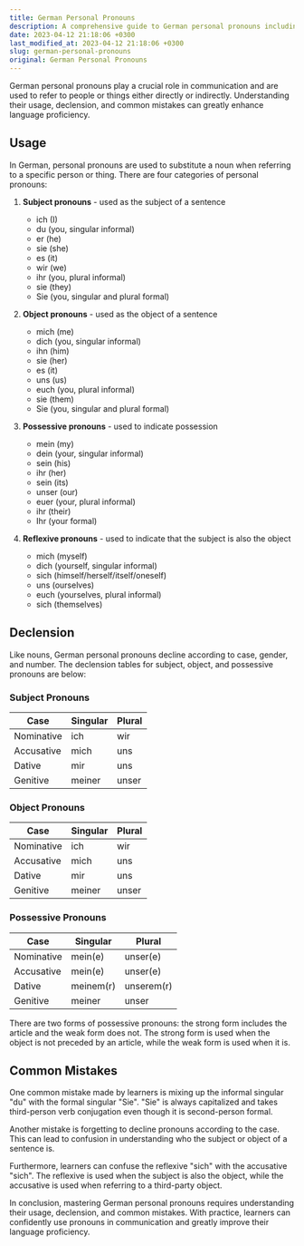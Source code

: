 ```yaml
---
title: German Personal Pronouns
description: A comprehensive guide to German personal pronouns including their usage, declension, and common mistakes made by learners.
date: 2023-04-12 21:18:06 +0300
last_modified_at: 2023-04-12 21:18:06 +0300
slug: german-personal-pronouns
original: German Personal Pronouns
---
```

German personal pronouns play a crucial role in communication and are used to refer to people or things either directly or indirectly. Understanding their usage, declension, and common mistakes can greatly enhance language proficiency.

## Usage

In German, personal pronouns are used to substitute a noun when referring to a specific person or thing. There are four categories of personal pronouns: 

1. **Subject pronouns** - used as the subject of a sentence 
   * ich (I)
   * du (you, singular informal)
   * er (he)
   * sie (she)
   * es (it)
   * wir (we)
   * ihr (you, plural informal)
   * sie (they)
   * Sie (you, singular and plural formal)

2. **Object pronouns** - used as the object of a sentence 
   * mich (me)
   * dich (you, singular informal)
   * ihn (him)
   * sie (her)
   * es (it)
   * uns (us)
   * euch (you, plural informal)
   * sie (them)
   * Sie (you, singular and plural formal)

3. **Possessive pronouns** - used to indicate possession 
   * mein (my)
   * dein (your, singular informal)
   * sein (his)
   * ihr (her)
   * sein (its)
   * unser (our)
   * euer (your, plural informal)
   * ihr (their)
   * Ihr (your formal)

4. **Reflexive pronouns** - used to indicate that the subject is also the object 
   * mich (myself)
   * dich (yourself, singular informal)
   * sich (himself/herself/itself/oneself)
   * uns (ourselves)
   * euch (yourselves, plural informal)
   * sich (themselves)

## Declension

Like nouns, German personal pronouns decline according to case, gender, and number. The declension tables for subject, object, and possessive pronouns are below:

### Subject Pronouns

| Case | Singular | Plural   |
|------|----------|----------|
| Nominative | ich      | wir      |
| Accusative | mich     | uns      |
| Dative     | mir      | uns      |
| Genitive   | meiner   | unser    |

### Object Pronouns

| Case | Singular | Plural   |
|------|----------|----------|
| Nominative | ich      | wir      |
| Accusative | mich     | uns      |
| Dative     | mir      | uns      |
| Genitive   | meiner   | unser    |

### Possessive Pronouns

| Case | Singular | Plural   |
|------|----------|----------|
| Nominative | mein(e)    | unser(e)  |
| Accusative | mein(e)    | unser(e)  |
| Dative     | meinem(r) | unserem(r) |
| Genitive   | meiner    | unser     |

There are two forms of possessive pronouns: the strong form includes the article and the weak form does not. The strong form is used when the object is not preceded by an article, while the weak form is used when it is.

## Common Mistakes

One common mistake made by learners is mixing up the informal singular "du" with the formal singular "Sie". "Sie" is always capitalized and takes third-person verb conjugation even though it is second-person formal. 

Another mistake is forgetting to decline pronouns according to the case. This can lead to confusion in understanding who the subject or object of a sentence is.

Furthermore, learners can confuse the reflexive "sich" with the accusative "sich". The reflexive is used when the subject is also the object, while the accusative is used when referring to a third-party object.

In conclusion, mastering German personal pronouns requires understanding their usage, declension, and common mistakes. With practice, learners can confidently use pronouns in communication and greatly improve their language proficiency.